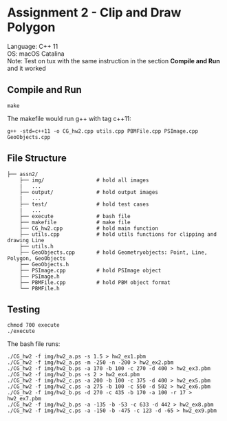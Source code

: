 # Assignment 2 - Clip and Draw Polygon

Language: C++ 11<br>
OS: macOS Catalina<br> 
Note: Test on tux with the same instruction in the section **Compile and Run** and it worked<br>

## Compile and Run
```shell
make
```
The makefile would run g++ with tag c++11:
```shell
g++ -std=c++11 -o CG_hw2.cpp utils.cpp PBMFile.cpp PSImage.cpp GeoObjects.cpp
```

## File Structure
```
├── assn2/
    ├── img/                 # hold all images 
    |   ...
    ├── output/              # hold output images
    |   ...
    ├── test/                # hold test cases
    |   ...
    ├── execute              # bash file    
    ├── makefile             # make file
    ├── CG_hw2.cpp           # hold main function 
    ├── utils.cpp            # hold utils functions for clipping and drawing Line
    ├── utils.h
    ├── GeoObjects.cpp       # hold Geometryobjects: Point, Line, Polygon, GeoObjects
    ├── GeoObjects.h  
    ├── PSImage.cpp          # hold PSImage object
    ├── PSImage.h
    ├── PBMFile.cpp          # hold PBM object format
    └── PBMFile.h
```

## Testing
```shell
chmod 700 execute
./execute
```

The bash file runs:
```shell
./CG_hw2 -f img/hw2_a.ps -s 1.5 > hw2_ex1.pbm 
./CG_hw2 -f img/hw2_a.ps -m -250 -n -200 > hw2_ex2.pbm
./CG_hw2 -f img/hw2_b.ps -a 170 -b 100 -c 270 -d 400 > hw2_ex3.pbm
./CG_hw2 -f img/hw2_b.ps -s 2 > hw2_ex4.pbm
./CG_hw2 -f img/hw2_c.ps -a 200 -b 100 -c 375 -d 400 > hw2_ex5.pbm
./CG_hw2 -f img/hw2_c.ps -a 275 -b 100 -c 550 -d 502 > hw2_ex6.pbm
./CG_hw2 -f img/hw2_b.ps -d 270 -c 435 -b 170 -a 100 -r 17 > hw2_ex7.pbm
./CG_hw2 -f img/hw2_b.ps -a -135 -b -53 -c 633 -d 442 > hw2_ex8.pbm
./CG_hw2 -f img/hw2_c.ps -a -150 -b -475 -c 123 -d -65 > hw2_ex9.pbm 
 ```






